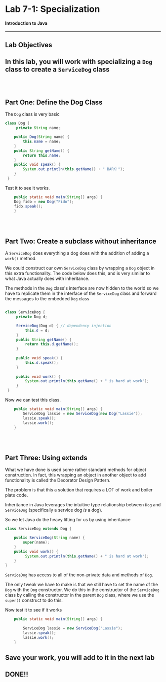# Lab 7-1: Specialization 
#### Introduction to Java
---
## Lab Objectives

In this lab, you will work with specializing a `Dog` class to create a `ServiceDog` class
---
<br/>
<br/>

## Part One: Define the Dog Class

The `Dog` class is very basic

```java
class Dog {
	 private String name;

	public Dog(String name) {
		this.name = name;
	}
	public String getName() {
		return this.name;
	}
	public void speak() {
		System.out.println(this.getName() + " BARK!");
	}
 }
```
Test it to see it works.

```java
	public static void main(String[] args) {
	Dog fido = new Dog("Fido");
	fido.speak();
	}
```
<br/>
<br/>

## Part Two: Create a subclass without inheritance

A `ServiceDog` does everything a dog does with the addition of adding a `work()` method.

We could construct our own `ServiceDog` class by wrapping a `Dog` object in this extra functionality. The code below does this, and is very similar to what Java actually does with inheritance.

The methods in the `Dog` class's interface are now hidden to the world so we have to replicate them in the interface of the `ServiceDog` class and forward the messages to the embedded `Dog` class

```java 

class ServiceDog {
	 private Dog d;

	 ServiceDog(Dog d) { // dependency injection
		 this.d = d;
	 }
	 public String getName() {
		 return this.d.getName();
	 }
	 
	 public void speak() {
		 this.d.speak();
     } 
     	 
	 public void work() {
		 System.out.println(this.getName() + " is hard at work");
	 }
 }
```
Now we can test this class.

```java
	public static void main(String[] args) {
		ServiceDog lassie = new ServiceDog(new Dog("Lassie"));
		lassie.speak();
		lassie.work();
	}
```
<br/>
<br/>

## Part Three: Using extends

What we have done is used some rather standard methods for object construction. In fact, this wrapping an object in another object to add functionality is called the Decorator Design Pattern.

The problem is that this a solution that requires a LOT of work and boiler plate code.

Inheritance in Java leverages the intuitive type relationship between `Dog` and `ServiceDog` (specifically a service dog _is_ a dog).

So we let Java do the heavy lifting for us by using inheritance

```java
class ServiceDog extends Dog {

	public ServiceDog(String name) {
		super(name);
	}
	public void work() {
		 System.out.println(this.getName() + " is hard at work");
	}
}
```

`ServiceDog` has access to all of the non-private data and methods of `Dog`.

The only tweak we have to make is that we still have to set the name of the `Dog` with the `Dog` constructor. We do this in the constructor of the `ServiceDog` class by calling the constructor in the parent `Dog` class, where we use the `super()` construct to do this.

Now test it to see if it works

```java
	public static void main(String[] args) {
		
		ServiceDog lassie = new ServiceDog("Lassie");
		lassie.speak();
		lassie.work();
	}
```
**Save your work, you will add to it in the next lab**
---

## DONE!!